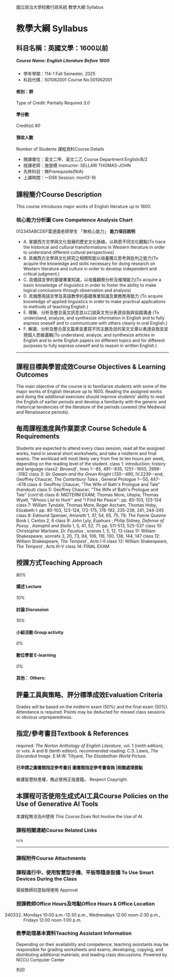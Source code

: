 國立政治大學校務行政系統 教學大綱 Syllabus
# 教學大綱 Syllabus
##  科目名稱：英國文學：1600以前
#####  Course Name: English Literature Before 1600
  * 學年學期：114-1 Fall Semester, 2025 
  * 科目代碼：501062001 Course No.501062001


#### 修別：群
Type of Credit: Partially Required 
_3.0_
#### 學分數
Credit(s)
_80_
#### 預收人數
Number of Students
課程資料Course Details
  * 開課單位：英文二甲、英文二乙 Course Department:English/B/2 
  * 授課老師：施堂模 Instructor: SELLARI THOMAS-JOHN 
  * 先修科目：無Prerequisite(N/A)
  * 上課時間：一D56 Session: mon13-16


##  課程簡介Course Description
This course introduces major works of English literature up to 1600.
###  核心能力分析圖 Core Competence Analysis Chart
012345ABCDEF雷達圖老師學生
「無核心能力」 
**能力項目說明**
  * A. 掌握西方文學與文化發展的歷史文化脈絡，以熟悉不同文化觀點(To trace the historical and cultural transformations in Western literature in order to understand different cultural perspectives)
  * B. 具備西方文學與文化研究之相關知能以培養獨立思考與批判之能力(To acquire the knowledge and skills necessary for doing research on Western literature and culture in order to develop independent and critical judgment.)
  * C. 具備語言學的基礎專業知識，以培養觀察分析及推理能力(To acquire a basic knowledge of linguistics in order to foster the ability to make logical conclusions through observation and analysis)
  * D. 具備應用語言學及英語教學的基礎專業知識及實務應用能力 (To acquire knowledge of applied linguistics in order to make practical applications to methods of teaching English.)
  * E. 理解、分析及整合英文訊息並以口說英文充分表達自我與協調溝通 (To understand, analyze, and synthesize information in English and to fully express oneself and to communicate with others clearly in oral English.)
  * F. 解讀、分析及整合英文篇章並書寫不同主題及目的英文文章以表達自我並呈現個人思維邏輯(To understand, analyze, and synthesize articles in English and to write English papers on different topics and for different purposes to fully express oneself and to reason in written English.)


* * *
##  課程目標與學習成效Course Objectives & Learning Outcomes 
The main objective of the course is to familiarize students with some of the major works of English literature up to 1600. Reading the assigned works and doing the additional exercises should improve students' ability to read the English of earlier periods and develop a familiarity with the generic and rhetorical tendencies of the literature of the periods covered (the Medieval and Renaissance periods).
##  每周課程進度與作業要求 Course Schedule & Requirements
Students are expected to attend every class session, read all the assigned works, hand in several short worksheets, and take a midterm and final exams. The workload will most likely vary from five to ten hours per week, depending on the reading level of the student.
class 1: introduction; history and language
class2: _Beowulf_ , lines 1--85, 491--835, 1251--1650, 2999--3182
class 3: _Sir Gawain and the Green Knight_ I.130--490, IV.2239--end; Geoffrey Chaucer, _The Canterbury Tales_ , General Prologue 1--50, 447--478
class 4: Geoffrey Chaucer, "The Wife of Bath's Prologue and Tale" (handout)
class 5: Geoffrey Chaucer, "The Wife of Bath's Prologue and Tale" (cont'd)
class 6: MIDTERM EXAM; Thomas More, Utopia; Thomas Wyatt, "Whoso List to Hunt'' and "I Find No Peace'': pp. 80-103, 123-124
class 7: William Tyndale, Thomas More, Roger Ascham, Thomas Hoby, Elizabeth I: pp. 80-103, 123-124, 172-175, 178-192, 235-238, 241, 244-245
class 8: Edmund Spenser, _Amoretti_ 1, 37, 54, 65, 75, 79; _The Faerie Queene_ Book I, Cantos 2, 6
class 9: John Lyly, _Euphues_ ; Philip Sidney, _Defense of Poesy_ , _Astrophil and Stella_ 1, 5, 41, 52, 71: pp. 511-513, 525-537
class 10: Christopher Marlowe, _Dr. Faustus_ , scenes 1, 5, 12, 13
class 11: William Shakespeare, sonnets 3, 20, 73, 94, 106, 116, 130, 138, 144, 147
class 12: William Shakespeare, _The Tempest_ , Acts I-II
class 13: William Shakespeare, _The Tempest_ , Acts III-V
class 14: FINAL EXAM
##  授課方式Teaching Approach
_80%_
####  講述 Lecture
_10%_
####  討論 Discussion
_10%_
####  小組活動 Group activity
_0%_
####  數位學習 E-learning
_0%_
####  其他： Others:
##  評量工具與策略、評分標準成效Evaluation Criteria
Grades will be based on the midterm exam (50%) and the final exam (50%). Attendance is required. Points may be deducted for missed class sessions or obvious unpreparedness.
##  指定/參考書目Textbook & References
required: _The Norton Anthology of English Literature_, vol. 1 (ninth edition), or vols. A and B (tenth edition).
recommended reading: C.S. Lewis, _The Discarded Image_. E.M.W. Tillyard, _The Elizabethan World Picture_.
####  已申請之圖書館指定參考書目  圖書館指定參考書查詢 |相關處理要點
維護智慧財產權，務必使用正版書籍。 Respect Copyright.
##  本課程可否使用生成式AI工具Course Policies on the Use of Generative AI Tools
本課程無涉及AI使用 This Course Does Not Involve the Use of AI.
###  課程相關連結Course Related Links
```
n/a
```

* * *
###  課程附件Course Attachments
###  課程進行中，使用智慧型手機、平板等隨身設備 To Use Smart Devices During the Class
需經教師同意始得使用  Approval
###  授課教師Office Hours及地點Office Hours & Office Location
340332. Mondays 10:00 a.m.-12:30 p.m., Wednesdays 12:00 noon-2:30 p.m., Fridays 12:00 noon-1:00 p.m.
###  教學助理基本資料Teaching Assistant Information
Depending on their availability and competence, teaching assistants may be responsible for grading worksheets and exams; developing, copying, and distributing additional materials; and leading class discussions.
Powered by NCCU Computer Center
  
列印
